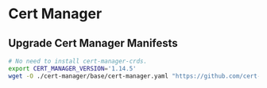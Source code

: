 # Cert Manager

## Upgrade Cert Manager Manifests

```sh
# No need to install cert-manager-crds.
export CERT_MANAGER_VERSION='1.14.5'
wget -O ./cert-manager/base/cert-manager.yaml "https://github.com/cert-manager/cert-manager/releases/download/v${CERT_MANAGER_VERSION}/cert-manager.yaml"
```